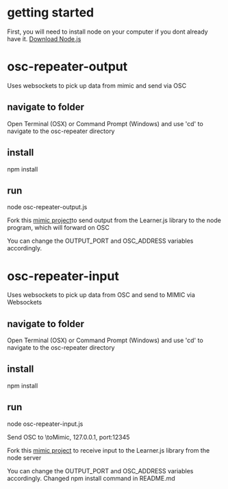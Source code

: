 # getting started
First, you will need to install node on your computer if you dont already have it.
[Download Node.js](https://nodejs.org/en/download)

# osc-repeater-output
Uses websockets to pick up data from mimic and send via OSC

## navigate to folder
Open Terminal (OSX) or Command Prompt (Windows) and use 'cd' to navigate to the osc-repeater directory

## install
npm install

## run
node osc-repeater-output.js

Fork this [mimic project](https://mimicproject.com/code/247e4538-0366-b735-9052-0e875a96a140)to send output from the Learner.js library to the node program, which will forward on OSC

You can change the OUTPUT_PORT and OSC_ADDRESS variables accordingly.

# osc-repeater-input
Uses websockets to pick up data from OSC and send to MIMIC via Websockets

## navigate to folder
Open Terminal (OSX) or Command Prompt (Windows) and use 'cd' to navigate to the osc-repeater directory

## install
npm install

## run
node osc-repeater-input.js

Send OSC to \toMimic, 127.0.0.1, port:12345

Fork this [mimic project](https://mimicproject.com/code/10fe5752-913e-71d8-3fd4-0ec0f0b9f4f3) to receive input to the Learner.js library from the node server

You can change the OUTPUT_PORT and OSC_ADDRESS variables accordingly.
Changed npm install command in README.md
